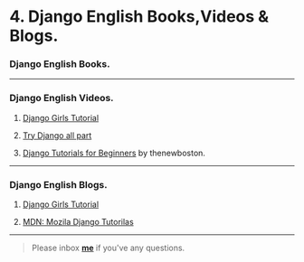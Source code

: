 # 4. Django English Books,Videos & Blogs.

### Django English Books.

---

### Django English Videos.

1. [Django Girls Tutorial](https://www.youtube.com/watch?v=OVJzbgNtFIA&list=PLCVY0B6uq3etSa5iVf4xXprUQ2DaEl9LS
)

2. [Try Django all part](https://www.youtube.com/user/CodingEntrepreneurs/playlists
)

3. [Django Tutorials for Beginners](https://www.youtube.com/watch?v=qgGIqRFvFFk&list=PL6gx4Cwl9DGBlmzzFcLgDhKTTfNLfX1IK
) by thenewboston.

---

### Django English Blogs.


1. [Django Girls Tutorial](https://tutorial.djangogirls.org/en/django_start_project/)

2. [MDN: Mozila Django Tutorilas ](https://developer.mozilla.org/en-US/docs/Learn/Server-side/Django/Tutorial_local_library_website
)

---

> Please inbox **[me](https://www.facebook.com/shoriot)** if you've any questions.